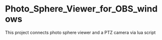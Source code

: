 # Photo_Sphere_Viewer_for_OBS_windows
 This project connects photo sphere viewer and a PTZ camera via lua script 
